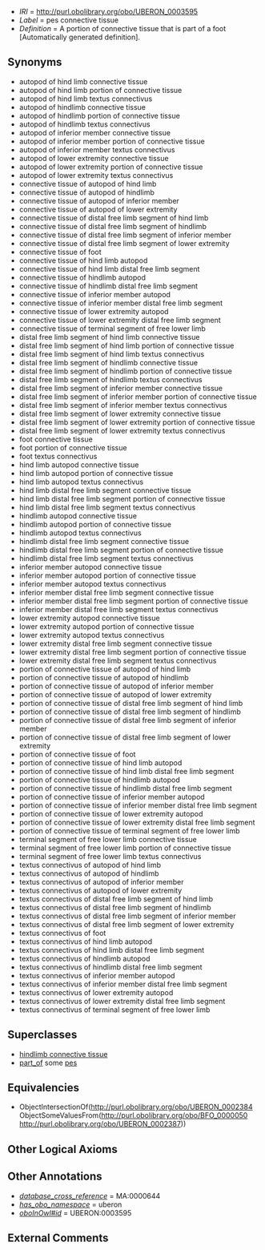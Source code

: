  * *IRI* = http://purl.obolibrary.org/obo/UBERON_0003595
 * *Label* = pes connective tissue
 * *Definition* = A portion of connective tissue that is part of a foot [Automatically generated definition].

## Synonyms

 * autopod of hind limb connective tissue
 * autopod of hind limb portion of connective tissue
 * autopod of hind limb textus connectivus
 * autopod of hindlimb connective tissue
 * autopod of hindlimb portion of connective tissue
 * autopod of hindlimb textus connectivus
 * autopod of inferior member connective tissue
 * autopod of inferior member portion of connective tissue
 * autopod of inferior member textus connectivus
 * autopod of lower extremity connective tissue
 * autopod of lower extremity portion of connective tissue
 * autopod of lower extremity textus connectivus
 * connective tissue of autopod of hind limb
 * connective tissue of autopod of hindlimb
 * connective tissue of autopod of inferior member
 * connective tissue of autopod of lower extremity
 * connective tissue of distal free limb segment of hind limb
 * connective tissue of distal free limb segment of hindlimb
 * connective tissue of distal free limb segment of inferior member
 * connective tissue of distal free limb segment of lower extremity
 * connective tissue of foot
 * connective tissue of hind limb autopod
 * connective tissue of hind limb distal free limb segment
 * connective tissue of hindlimb autopod
 * connective tissue of hindlimb distal free limb segment
 * connective tissue of inferior member autopod
 * connective tissue of inferior member distal free limb segment
 * connective tissue of lower extremity autopod
 * connective tissue of lower extremity distal free limb segment
 * connective tissue of terminal segment of free lower limb
 * distal free limb segment of hind limb connective tissue
 * distal free limb segment of hind limb portion of connective tissue
 * distal free limb segment of hind limb textus connectivus
 * distal free limb segment of hindlimb connective tissue
 * distal free limb segment of hindlimb portion of connective tissue
 * distal free limb segment of hindlimb textus connectivus
 * distal free limb segment of inferior member connective tissue
 * distal free limb segment of inferior member portion of connective tissue
 * distal free limb segment of inferior member textus connectivus
 * distal free limb segment of lower extremity connective tissue
 * distal free limb segment of lower extremity portion of connective tissue
 * distal free limb segment of lower extremity textus connectivus
 * foot connective tissue
 * foot portion of connective tissue
 * foot textus connectivus
 * hind limb autopod connective tissue
 * hind limb autopod portion of connective tissue
 * hind limb autopod textus connectivus
 * hind limb distal free limb segment connective tissue
 * hind limb distal free limb segment portion of connective tissue
 * hind limb distal free limb segment textus connectivus
 * hindlimb autopod connective tissue
 * hindlimb autopod portion of connective tissue
 * hindlimb autopod textus connectivus
 * hindlimb distal free limb segment connective tissue
 * hindlimb distal free limb segment portion of connective tissue
 * hindlimb distal free limb segment textus connectivus
 * inferior member autopod connective tissue
 * inferior member autopod portion of connective tissue
 * inferior member autopod textus connectivus
 * inferior member distal free limb segment connective tissue
 * inferior member distal free limb segment portion of connective tissue
 * inferior member distal free limb segment textus connectivus
 * lower extremity autopod connective tissue
 * lower extremity autopod portion of connective tissue
 * lower extremity autopod textus connectivus
 * lower extremity distal free limb segment connective tissue
 * lower extremity distal free limb segment portion of connective tissue
 * lower extremity distal free limb segment textus connectivus
 * portion of connective tissue of autopod of hind limb
 * portion of connective tissue of autopod of hindlimb
 * portion of connective tissue of autopod of inferior member
 * portion of connective tissue of autopod of lower extremity
 * portion of connective tissue of distal free limb segment of hind limb
 * portion of connective tissue of distal free limb segment of hindlimb
 * portion of connective tissue of distal free limb segment of inferior member
 * portion of connective tissue of distal free limb segment of lower extremity
 * portion of connective tissue of foot
 * portion of connective tissue of hind limb autopod
 * portion of connective tissue of hind limb distal free limb segment
 * portion of connective tissue of hindlimb autopod
 * portion of connective tissue of hindlimb distal free limb segment
 * portion of connective tissue of inferior member autopod
 * portion of connective tissue of inferior member distal free limb segment
 * portion of connective tissue of lower extremity autopod
 * portion of connective tissue of lower extremity distal free limb segment
 * portion of connective tissue of terminal segment of free lower limb
 * terminal segment of free lower limb connective tissue
 * terminal segment of free lower limb portion of connective tissue
 * terminal segment of free lower limb textus connectivus
 * textus connectivus of autopod of hind limb
 * textus connectivus of autopod of hindlimb
 * textus connectivus of autopod of inferior member
 * textus connectivus of autopod of lower extremity
 * textus connectivus of distal free limb segment of hind limb
 * textus connectivus of distal free limb segment of hindlimb
 * textus connectivus of distal free limb segment of inferior member
 * textus connectivus of distal free limb segment of lower extremity
 * textus connectivus of foot
 * textus connectivus of hind limb autopod
 * textus connectivus of hind limb distal free limb segment
 * textus connectivus of hindlimb autopod
 * textus connectivus of hindlimb distal free limb segment
 * textus connectivus of inferior member autopod
 * textus connectivus of inferior member distal free limb segment
 * textus connectivus of lower extremity autopod
 * textus connectivus of lower extremity distal free limb segment
 * textus connectivus of terminal segment of free lower limb

## Superclasses

 * [hindlimb connective tissue](../../UBERON/89/UBERON_0003589.md)
 * [part_of](../../BFO/50/BFO_0000050.md) some [pes](../../UBERON/87/UBERON_0002387.md)

## Equivalencies

 * ObjectIntersectionOf(<http://purl.obolibrary.org/obo/UBERON_0002384> ObjectSomeValuesFrom(<http://purl.obolibrary.org/obo/BFO_0000050> <http://purl.obolibrary.org/obo/UBERON_0002387>))

## Other Logical Axioms


## Other Annotations

 * *[database_cross_reference](../../ef/oboInOwl#hasDbXref.md)* = MA:0000644
 * *[has_obo_namespace](../../ce/oboInOwl#hasOBONamespace.md)* = uberon
 * *[oboInOwl#id](../../id/oboInOwl#id.md)* = UBERON:0003595

## External Comments

